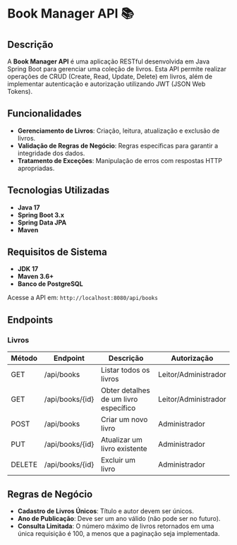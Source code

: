 # Book Manager API 📚

## Descrição

A **Book Manager API** é uma aplicação RESTful desenvolvida em Java Spring Boot para gerenciar uma coleção de livros. Esta API permite realizar operações de CRUD (Create, Read, Update, Delete) em livros, além de implementar autenticação e autorização utilizando JWT (JSON Web Tokens).

## Funcionalidades

- **Gerenciamento de Livros**: Criação, leitura, atualização e exclusão de livros.
- **Validação de Regras de Negócio**: Regras específicas para garantir a integridade dos dados.
- **Tratamento de Exceções**: Manipulação de erros com respostas HTTP apropriadas.

## Tecnologias Utilizadas

- **Java 17**
- **Spring Boot 3.x**
- **Spring Data JPA**
- **Maven**

## Requisitos de Sistema

- **JDK 17**
- **Maven 3.6+**
- **Banco de PostgreSQL** 


Acesse a API em: `http://localhost:8080/api/books`

## Endpoints

### Livros

| Método | Endpoint        | Descrição                                  | Autorização |
|--------|-----------------|--------------------------------------------|-------------|
| GET    | /api/books       | Listar todos os livros                    | Leitor/Administrador  |
| GET    | /api/books/{id}  | Obter detalhes de um livro específico     | Leitor/Administrador  |
| POST   | /api/books       | Criar um novo livro                       | Administrador  |
| PUT    | /api/books/{id}  | Atualizar um livro existente              | Administrador  |
| DELETE | /api/books/{id}  | Excluir um livro                          | Administrador  |


## Regras de Negócio

- **Cadastro de Livros Únicos**: Título e autor devem ser únicos.
- **Ano de Publicação**: Deve ser um ano válido (não pode ser no futuro).
- **Consulta Limitada**: O número máximo de livros retornados em uma única requisição é 100, a menos que a paginação seja implementada. 